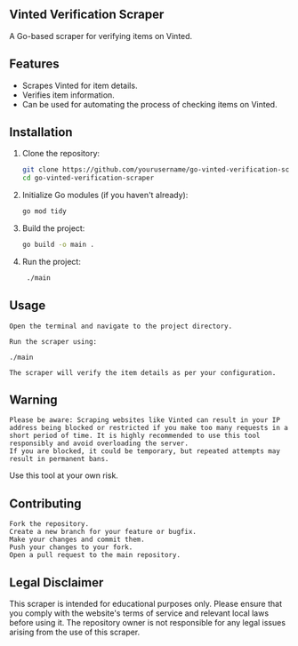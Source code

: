 ## Vinted Verification Scraper

A Go-based scraper for verifying items on Vinted.

## Features

- Scrapes Vinted for item details.
- Verifies item information.
- Can be used for automating the process of checking items on Vinted.

## Installation

1. Clone the repository:
   ```bash
   git clone https://github.com/yourusername/go-vinted-verification-scraper.git
   cd go-vinted-verification-scraper

2. Initialize Go modules (if you haven't already):
   ```bash
   go mod tidy

3. Build the project:
   ```bash
   go build -o main .

4. Run the project:
   ```bash
    ./main

## Usage

    Open the terminal and navigate to the project directory.

    Run the scraper using:

    ./main

    The scraper will verify the item details as per your configuration.

## Warning

    Please be aware: Scraping websites like Vinted can result in your IP address being blocked or restricted if you make too many requests in a short period of time. It is highly recommended to use this tool responsibly and avoid overloading the server.
    If you are blocked, it could be temporary, but repeated attempts may result in permanent bans.

Use this tool at your own risk.

## Contributing

    Fork the repository.
    Create a new branch for your feature or bugfix.
    Make your changes and commit them.
    Push your changes to your fork.
    Open a pull request to the main repository.

## Legal Disclaimer
This scraper is intended for educational purposes only. Please ensure that you comply with the website's terms of service and relevant local laws before using it. The repository owner is not responsible for any legal issues arising from the use of this scraper.

